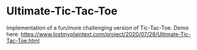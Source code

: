 # Ultimate-Tic-Tac-Toe

Implementation of a fun/more challenging version of Tic-Tac-Toe. Demo here: https://www.lostmyplaintext.com/project/2020/07/28/Ultimate-Tic-Tac-Toe.html
